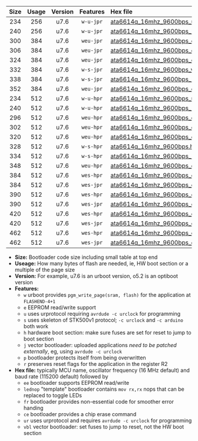 |Size|Usage|Version|Features|Hex file|
|:-:|:-:|:-:|:-:|:--|
|234|256|u7.6|`w-u-jpr`|[ata6614q_16mhz_9600bps_ur_vbl.hex](https://raw.githubusercontent.com/stefanrueger/urboot/main/ata6614q_16mhz_9600bps_ur_vbl.hex)|
|240|256|u7.6|`w-u-jpr`|[ata6614q_16mhz_9600bps_lednop_ur_vbl.hex](https://raw.githubusercontent.com/stefanrueger/urboot/main/ata6614q_16mhz_9600bps_lednop_ur_vbl.hex)|
|300|384|u7.6|`weu-jpr`|[ata6614q_16mhz_9600bps_ee_ur_vbl.hex](https://raw.githubusercontent.com/stefanrueger/urboot/main/ata6614q_16mhz_9600bps_ee_ur_vbl.hex)|
|306|384|u7.6|`weu-jpr`|[ata6614q_16mhz_9600bps_ee_lednop_ur_vbl.hex](https://raw.githubusercontent.com/stefanrueger/urboot/main/ata6614q_16mhz_9600bps_ee_lednop_ur_vbl.hex)|
|324|384|u7.6|`weu-jpr`|[ata6614q_16mhz_9600bps_ee_lednop_fr_ur_vbl.hex](https://raw.githubusercontent.com/stefanrueger/urboot/main/ata6614q_16mhz_9600bps_ee_lednop_fr_ur_vbl.hex)|
|332|384|u7.6|`w-s-jpr`|[ata6614q_16mhz_9600bps_vbl.hex](https://raw.githubusercontent.com/stefanrueger/urboot/main/ata6614q_16mhz_9600bps_vbl.hex)|
|338|384|u7.6|`w-s-jpr`|[ata6614q_16mhz_9600bps_lednop_vbl.hex](https://raw.githubusercontent.com/stefanrueger/urboot/main/ata6614q_16mhz_9600bps_lednop_vbl.hex)|
|352|384|u7.6|`weu-jpr`|[ata6614q_16mhz_9600bps_ee_lednop_fr_ce_ur_vbl.hex](https://raw.githubusercontent.com/stefanrueger/urboot/main/ata6614q_16mhz_9600bps_ee_lednop_fr_ce_ur_vbl.hex)|
|234|512|u7.6|`w-u-hpr`|[ata6614q_16mhz_9600bps_ur.hex](https://raw.githubusercontent.com/stefanrueger/urboot/main/ata6614q_16mhz_9600bps_ur.hex)|
|240|512|u7.6|`w-u-hpr`|[ata6614q_16mhz_9600bps_lednop_ur.hex](https://raw.githubusercontent.com/stefanrueger/urboot/main/ata6614q_16mhz_9600bps_lednop_ur.hex)|
|296|512|u7.6|`weu-hpr`|[ata6614q_16mhz_9600bps_ee_ur.hex](https://raw.githubusercontent.com/stefanrueger/urboot/main/ata6614q_16mhz_9600bps_ee_ur.hex)|
|302|512|u7.6|`weu-hpr`|[ata6614q_16mhz_9600bps_ee_lednop_ur.hex](https://raw.githubusercontent.com/stefanrueger/urboot/main/ata6614q_16mhz_9600bps_ee_lednop_ur.hex)|
|320|512|u7.6|`weu-hpr`|[ata6614q_16mhz_9600bps_ee_lednop_fr_ur.hex](https://raw.githubusercontent.com/stefanrueger/urboot/main/ata6614q_16mhz_9600bps_ee_lednop_fr_ur.hex)|
|328|512|u7.6|`w-s-hpr`|[ata6614q_16mhz_9600bps.hex](https://raw.githubusercontent.com/stefanrueger/urboot/main/ata6614q_16mhz_9600bps.hex)|
|334|512|u7.6|`w-s-hpr`|[ata6614q_16mhz_9600bps_lednop.hex](https://raw.githubusercontent.com/stefanrueger/urboot/main/ata6614q_16mhz_9600bps_lednop.hex)|
|348|512|u7.6|`weu-hpr`|[ata6614q_16mhz_9600bps_ee_lednop_fr_ce_ur.hex](https://raw.githubusercontent.com/stefanrueger/urboot/main/ata6614q_16mhz_9600bps_ee_lednop_fr_ce_ur.hex)|
|384|512|u7.6|`wes-hpr`|[ata6614q_16mhz_9600bps_ee.hex](https://raw.githubusercontent.com/stefanrueger/urboot/main/ata6614q_16mhz_9600bps_ee.hex)|
|384|512|u7.6|`wes-jpr`|[ata6614q_16mhz_9600bps_ee_vbl.hex](https://raw.githubusercontent.com/stefanrueger/urboot/main/ata6614q_16mhz_9600bps_ee_vbl.hex)|
|390|512|u7.6|`wes-hpr`|[ata6614q_16mhz_9600bps_ee_lednop.hex](https://raw.githubusercontent.com/stefanrueger/urboot/main/ata6614q_16mhz_9600bps_ee_lednop.hex)|
|390|512|u7.6|`wes-jpr`|[ata6614q_16mhz_9600bps_ee_lednop_vbl.hex](https://raw.githubusercontent.com/stefanrueger/urboot/main/ata6614q_16mhz_9600bps_ee_lednop_vbl.hex)|
|420|512|u7.6|`wes-hpr`|[ata6614q_16mhz_9600bps_ee_lednop_fr.hex](https://raw.githubusercontent.com/stefanrueger/urboot/main/ata6614q_16mhz_9600bps_ee_lednop_fr.hex)|
|420|512|u7.6|`wes-jpr`|[ata6614q_16mhz_9600bps_ee_lednop_fr_vbl.hex](https://raw.githubusercontent.com/stefanrueger/urboot/main/ata6614q_16mhz_9600bps_ee_lednop_fr_vbl.hex)|
|462|512|u7.6|`wes-hpr`|[ata6614q_16mhz_9600bps_ee_lednop_fr_ce.hex](https://raw.githubusercontent.com/stefanrueger/urboot/main/ata6614q_16mhz_9600bps_ee_lednop_fr_ce.hex)|
|462|512|u7.6|`wes-jpr`|[ata6614q_16mhz_9600bps_ee_lednop_fr_ce_vbl.hex](https://raw.githubusercontent.com/stefanrueger/urboot/main/ata6614q_16mhz_9600bps_ee_lednop_fr_ce_vbl.hex)|

- **Size:** Bootloader code size including small table at top end
- **Useage:** How many bytes of flash are needed, ie, HW boot section or a multiple of the page size
- **Version:** For example, u7.6 is an urboot version, o5.2 is an optiboot version
- **Features:**
  + `w` urboot provides `pgm_write_page(sram, flash)` for the application at `FLASHEND-4+1`
  + `e` EEPROM read/write support
  + `u` uses urprotocol requiring `avrdude -c urclock` for programming
  + `s` uses skeleton of STK500v1 protocol; `-c urclock` and `-c arduino` both work
  + `h` hardware boot section: make sure fuses are set for reset to jump to boot section
  + `j` vector bootloader: uploaded applications *need to be patched externally*, eg, using `avrdude -c urclock`
  + `p` bootloader protects itself from being overwritten
  + `r` preserves reset flags for the application in the register R2
- **Hex file:** typically MCU name, oscillator frequency (16 MHz default) and baud rate (115200 default) followed by
  + `ee` bootloader supports EEPROM read/write
  + `lednop` "template" bootloader contains `mov rx,rx` nops that can be replaced to toggle LEDs
  + `fr` bootloader provides non-essential code for smoother error handing
  + `ce` bootloader provides a chip erase command
  + `ur` uses urprotocol and requires `avrdude -c urclock` for programming
  + `vbl` vector bootloader: set fuses to jump to reset, not the HW boot section
